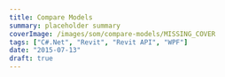 ```yaml
---
title: Compare Models
summary: placeholder summary
coverImage: /images/som/compare-models/MISSING_COVER
tags: ["C#.Net", "Revit", "Revit API", "WPF"]
date: "2015-07-13"
draft: true
---
```

